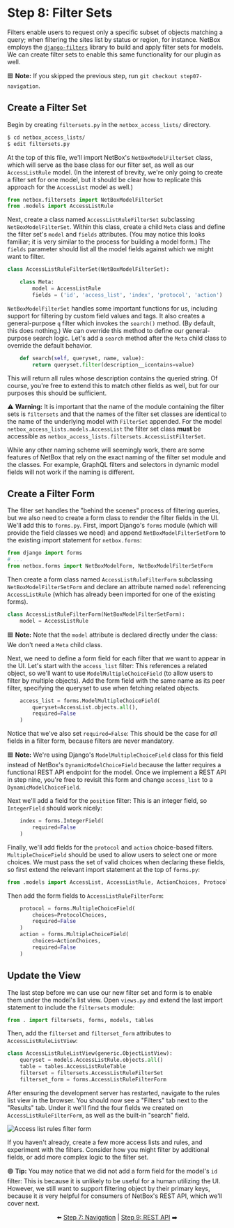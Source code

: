 # Step 8: Filter Sets

Filters enable users to request only a specific subset of objects matching a query; when filtering the sites list by status or region, for instance. NetBox employs the [`django-filters`](https://django-filter.readthedocs.io/en/stable/) library to build and apply filter sets for models. We can create filter sets to enable this same functionality for our plugin as well.

:blue_square: **Note:** If you skipped the previous step, run `git checkout step07-navigation`.

## Create a Filter Set

Begin by creating `filtersets.py` in the `netbox_access_lists/` directory.

```bash
$ cd netbox_access_lists/
$ edit filtersets.py
```

At the top of this file, we'll import  NetBox's `NetBoxModelFilterSet` class, which will serve as the base class for our filter set, as well as our `AccessListRule` model. (In the interest of brevity, we're only going to create a filter set for one model, but it should be clear how to replicate this approach for the `AccessList` model as well.)

```python
from netbox.filtersets import NetBoxModelFilterSet
from .models import AccessListRule
```

Next, create a class named `AccessListRuleFilterSet` subclassing `NetBoxModelFilterSet`. Within this class, create a child `Meta` class and define the filter set's `model` and `fields` attributes. (You may notice this looks familiar; it is very similar to the process for building a model form.) The `fields` parameter should list all the model fields against which we might want to filter.

```python
class AccessListRuleFilterSet(NetBoxModelFilterSet):

    class Meta:
        model = AccessListRule
        fields = ('id', 'access_list', 'index', 'protocol', 'action')
```

`NetBoxModelFilterSet` handles some important functions for us, including support for filtering by custom field values and tags. It also creates a general-purpose `q` filter which invokes the `search()` method. (By default, this does nothing.) We can override this method to define our general-purpose search logic. Let's add a `search` method after the `Meta` child class to override the default behavior.

```python
    def search(self, queryset, name, value):
        return queryset.filter(description__icontains=value)
```

This will return all rules whose description contains the queried string. Of course, you're free to extend this to match other fields as well, but for our purposes this should be sufficient.

:warning: **Warning:** It is important that the name of the module containing the filter sets is `filtersets` and that the names of the filter set classes are identical to the name of the underlying model with `FilterSet` appended. For the model `netbox_access_lists.models.AccessList` the filter set class **must** be accessible as `netbox_access_lists.filtersets.AccessListFilterSet`.

While any other naming scheme will seemingly work, there are some features of NetBox that rely on the exact naming of the filter set module and the classes. For example, GraphQL filters and selectors in dynamic model fields will not work if the naming is different.

## Create a Filter Form

The filter set handles the "behind the scenes" process of filtering queries, but we also need to create a form class to render the filter fields in the UI. We'll add this to `forms.py`. First, import Django's `forms` module (which will provide the field classes we need) and append `NetBoxModelFilterSetForm` to the existing import statement for `netbox.forms`:

```python
from django import forms
# ...
from netbox.forms import NetBoxModelForm, NetBoxModelFilterSetForm
```

Then create a form class named `AccessListRuleFilterForm` subclassing `NetBoxModelFilterSetForm` and declare an attribute named `model` referencing `AccessListRule` (which has already been imported for one of the existing forms).

```python
class AccessListRuleFilterForm(NetBoxModelFilterSetForm):
    model = AccessListRule
```

:blue_square: **Note:** Note that the `model` attribute is declared directly under the class: We don't need a `Meta` child class.

Next, we need to define a form field for each filter that we want to appear in the UI. Let's start with the `access_list` filter: This references a related object, so we'll want to use `ModelMultipleChoiceField` (to allow users to filter by multiple objects). Add the form field with the same name as its peer filter, specifying the queryset to use when fetching related objects.

```python
    access_list = forms.ModelMultipleChoiceField(
        queryset=AccessList.objects.all(),
        required=False
    )
```

Notice that we've also set `required=False`: This should be the case for _all_ fields in a filter form, because filters are never mandatory.

:blue_square: **Note:** We're using Django's `ModelMultipleChoiceField` class for this field instead of NetBox's `DynamicModelChoiceField` because the latter requires a functional REST API endpoint for the model. Once we implement a REST API in step nine, you're free to revisit this form and change `access_list` to a `DynamicModelChoiceField`.

Next we'll add a field for the `position` filter: This is an integer field, so `IntegerField` should work nicely:

```python
    index = forms.IntegerField(
        required=False
    )
```

Finally, we'll add fields for the `protocol` and `action` choice-based filters. `MultipleChoiceField` should be used to allow users to select one or more choices. We must pass the set of valid choices when declaring these fields, so first extend the relevant import statement at the top of `forms.py`:

```python
from .models import AccessList, AccessListRule, ActionChoices, ProtocolChoices
```

Then add the form fields to `AccessListRuleFilterForm`:

```python
    protocol = forms.MultipleChoiceField(
        choices=ProtocolChoices,
        required=False
    )
    action = forms.MultipleChoiceField(
        choices=ActionChoices,
        required=False
    )
```

## Update the View

The last step before we can use our new filter set and form is to enable them under the model's list view. Open `views.py` and extend the last import statement to include the `filtersets` module:

```python
from . import filtersets, forms, models, tables
```

Then, add the `filterset` and `filterset_form` attributes to `AccessListRuleListView`:

```python
class AccessListRuleListView(generic.ObjectListView):
    queryset = models.AccessListRule.objects.all()
    table = tables.AccessListRuleTable
    filterset = filtersets.AccessListRuleFilterSet
    filterset_form = forms.AccessListRuleFilterForm
```

After ensuring the development server has restarted, navigate to the rules list view in the browser. You should now see a "Filters" tab next to the "Results" tab. Under it we'll find the four fields we created on `AccessListRuleFilterForm`, as well as the built-in "search" field.

![Access list rules filter form](/images/step08-filter-form.png)

If you haven't already, create a few more access lists and rules, and experiment with the filters. Consider how you might filter by additional fields, or add more complex logic to the filter set.

:green_circle: **Tip:** You may notice that we did not add a form field for the model's `id` filter: This is because it is unlikely to be useful for a human utilizing the UI. However, we still want to support filtering object by their primary keys, because it _is_ very helpful for consumers of NetBox's REST API, which we'll cover next.

<div align="center">

:arrow_left: [Step 7: Navigation](/tutorial/step07-navigation.md) | [Step 9: REST API](/tutorial/step09-rest-api.md) :arrow_right:

</div>

